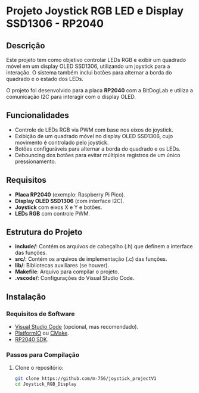 # Projeto Joystick RGB LED e Display SSD1306 - RP2040

## Descrição

Este projeto tem como objetivo controlar LEDs RGB e exibir um quadrado móvel em um display OLED SSD1306, utilizando um joystick para a interação. O sistema também inclui botões para alternar a borda do quadrado e o estado dos LEDs.

O projeto foi desenvolvido para a placa **RP2040** com a BitDogLab e utiliza a comunicação I2C para interagir com o display OLED.

## Funcionalidades

- Controle de LEDs RGB via PWM com base nos eixos do joystick.
- Exibição de um quadrado móvel no display OLED SSD1306, cujo movimento é controlado pelo joystick.
- Botões configuráveis para alternar a borda do quadrado e os LEDs.
- Debouncing dos botões para evitar múltiplos registros de um único pressionamento.

## Requisitos

- **Placa RP2040** (exemplo: Raspberry Pi Pico).
- **Display OLED SSD1306** (com interface I2C).
- **Joystick** com eixos X e Y e botões.
- **LEDs RGB** com controle PWM.

## Estrutura do Projeto

- **include/**: Contém os arquivos de cabeçalho (.h) que definem a interface das funções.
- **src/**: Contém os arquivos de implementação (.c) das funções.
- **lib/**: Bibliotecas auxiliares (se houver).
- **Makefile**: Arquivo para compilar o projeto.
- **.vscode/**: Configurações do Visual Studio Code.

## Instalação

### Requisitos de Software

- [Visual Studio Code](https://code.visualstudio.com/) (opcional, mas recomendado).
- [PlatformIO](https://platformio.org/) ou [CMake](https://cmake.org/).
- [RP2040 SDK](https://github.com/raspberrypi/pico-sdk).

### Passos para Compilação

1. Clone o repositório:
   ```bash
   git clone https://github.com/m-756/joystick_projectV1
   cd Joystick_RGB_Display
